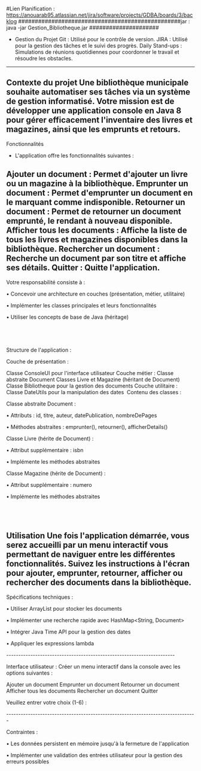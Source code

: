 #Lien Planification : https://anouarab95.atlassian.net/jira/software/projects/GDBA/boards/3/backlog
   #################################################jar : java -jar Gestion_Bibliotheque.jar #####################

   
- Gestion du Projet
Git : Utilisé pour le contrôle de version.
JIRA : Utilisé pour la gestion des tâches et le suivi des progrès.
Daily Stand-ups : Simulations de réunions quotidiennes pour coordonner le travail et résoudre les obstacles.
---------------------------------------------------------------------------------------------------------------------
Contexte du projet
Une bibliothèque municipale souhaite automatiser ses tâches via un système de gestion informatisé. Votre mission est de développer une application console en Java 8 pour gérer efficacement l'inventaire des livres et magazines, ainsi que les emprunts et retours.
----------------------------------------------------------------------------------------
 ​Fonctionnalités
 
- L'application offre les fonctionnalités suivantes :

Ajouter un document : Permet d'ajouter un livre ou un magazine à la bibliothèque.
Emprunter un document : Permet d'emprunter un document en le marquant comme indisponible.
Retourner un document : Permet de retourner un document emprunté, le rendant à nouveau disponible.
Afficher tous les documents : Affiche la liste de tous les livres et magazines disponibles dans la bibliothèque.
Rechercher un document : Recherche un document par son titre et affiche ses détails.
Quitter : Quitte l'application.
-----------------------------------------------------------------------------
Votre responsabilité consiste à :

• Concevoir une architecture en couches (présentation, métier, utilitaire)

• Implémenter les classes principales et leurs fonctionnalités

• Utiliser les concepts de base de Java (héritage)

​
----------------------------------------------------------------------------------
Structure de l'application :

Couche de présentation :

Classe ConsoleUI pour l'interface utilisateur
Couche métier :
Classe abstraite Document
Classes Livre et Magazine (héritant de Document)
Classe Bibliotheque pour la gestion des documents
Couche utilitaire :
Classe DateUtils pour la manipulation des dates
​
Contenu des classes :

Classe abstraite Document :

• Attributs : id, titre, auteur, datePublication, nombreDePages

• Méthodes abstraites : emprunter(), retourner(), afficherDetails()

Classe Livre (hérite de Document) :

• Attribut supplémentaire : isbn

• Implémente les méthodes abstraites

Classe Magazine (hérite de Document) :

• Attribut supplémentaire : numero

• Implémente les méthodes abstraites

​
---------------------------------------------------------------
Utilisation
Une fois l'application démarrée, vous serez accueilli par un menu interactif vous permettant de naviguer entre les différentes fonctionnalités. Suivez les instructions à l'écran pour ajouter, emprunter, retourner, afficher ou rechercher des documents dans la bibliothèque.
​
----------------------------------------------------------------------------
Spécifications techniques :

• Utiliser ArrayList pour stocker les documents

• Implémenter une recherche rapide avec HashMap<String, Document>

• Intégrer Java Time API pour la gestion des dates

• Appliquer les expressions lambda

​----------------------------------------------------------------------

Interface utilisateur : Créer un menu interactif dans la console avec les options suivantes :

Ajouter un document
Emprunter un document
Retourner un document
Afficher tous les documents
Rechercher un document
Quitter
​

Veuillez entrer votre choix (1-6) :

​-------------------------------------------------------------------------------

Contraintes :

• Les données persistent en mémoire jusqu'à la fermeture de l'application

• Implémenter une validation des entrées utilisateur pour la gestion des erreurs possibles

​
